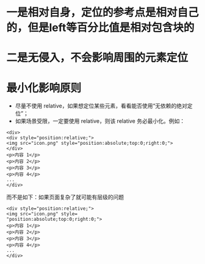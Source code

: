 # 一是相对自身，定位的参考点是相对自己的，但是left等百分比值是相对包含块的
# 二是无侵入，不会影响周围的元素定位
# 最小化影响原则
* 尽量不使用 relative，如果想定位某些元素，看看能否使用“无依赖的绝对定位”；
* 如果场景受限，一定要使用 relative，则该 relative 务必最小化。例如：
```
<div>
<div style="position:relative;">
<img src="icon.png" style="position:absolute;top:0;right:0;">
</div>
<p>内容 1</p>
<p>内容 2</p>
<p>内容 3</p>
<p>内容 4</p>
...
</div>
```


而不是如下：如果页面复杂了就可能有层级的问题
````
<div style="position:relative;">
<img src="icon.png" style=
"position:absolute;top:0;right:0;">
<p>内容 1</p>
<p>内容 2</p>
<p>内容 3</p>
<p>内容 4</p>
...
</div>
````